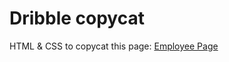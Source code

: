 # Dribble copycat

HTML & CSS to copycat this page: [Employee Page](https://dribbble.com/shots/6131920-Employee-page)
